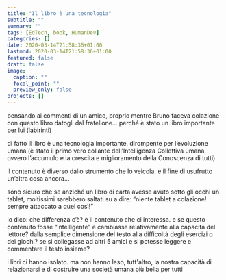 ```yaml
---
title: "Il libro è una tecnologia"
subtitle: ""
summary: ""
tags: [EdTech, book, HumanDev]
categories: []
date: 2020-03-14T21:58:36+01:00
lastmod: 2020-03-14T21:58:36+01:00
featured: false
draft: false
image:
  caption: ""
  focal_point: ""
  preview_only: false
projects: []
---
```


pensando ai commenti di un amico, proprio mentre Bruno faceva colazione con questo libro datogli dal fratellone... perché è stato un libro importante per lui (labirinti)

di fatto il libro è una tecnologia importante.
dirompente per l’evoluzione umana (è stato il primo vero collante dell’Intelligenza Collettiva umana, ovvero l’accumulo e la crescita e miglioramento della Conoscenza di tutti)

il contenuto è diverso dallo strumento che lo veicola. e il fine di usufrutto un’altra cosa ancora...

sono sicuro che se anziché un libro di carta avesse avuto sotto gli occhi un tablet, moltissimi sarebbero saltati su a dire: “niente tablet a colazione! sempre attaccato a quei così!”

io dico: che differenza c’è? è il contenuto che ci interessa.
e se questo contenuto fosse “intelligente” e cambiasse relativamente alla capacità del lettore? dalla semplice dimensione del testo alla difficoltà degli esercizi o dei giochi?
se si collegasse ad altri 5 amici e si potesse leggere e commentare il testo insieme?

i libri ci hanno isolato. ma non hanno leso, tutt'altro, la nostra capacità di relazionarsi e di costruire una società umana più bella per tutti
